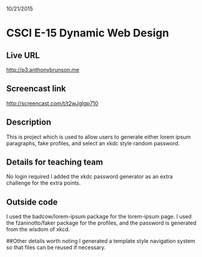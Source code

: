 10/21/2015
# CSCI E-15 Dynamic Web Design

## Live URL
<http://p3.anthonybrunson.me>

## Screencast link
<http://screencast.com/t/t2wJglgp710>

## Description
This is project  which is used to allow users to generate either lorem
ipsum paragraphs, fake profiles, and select an xkdc style random password.  

## Details for teaching team
No login required
I added the xkdc password generator as an extra challenge for the extra
points.

## Outside code
I used the badcow/lorem-ipsum package for the lorem-ipsum page.
I used the fzaninotto/faker package for the profiles, and the
password is generated from the wisdom of xkcd.

##Other details worth noting
I generated a template style
navigation system so that files can be reused if necessary.
